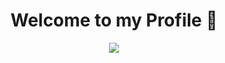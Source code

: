 <h1 align="center">Welcome to my Profile 👋</h1>

<p align="center">
    <img src="https://github.com/namensy/my-profile/blob/main/tokyo.gif"/>
</p>


<!--
**namensy/namensy** is a ✨ _special_ ✨ repository because its `README.md` (this file) appears on your GitHub profile.

Here are some ideas to get you started:

- 🔭 I’m currently working on ...
- 🌱 I’m currently learning ...
- 👯 I’m looking to collaborate on ...
- 🤔 I’m looking for help with ...
- 💬 Ask me about ...
- 📫 How to reach me: ...
- 😄 Pronouns: ...
- ⚡ Fun fact: ...
-->

